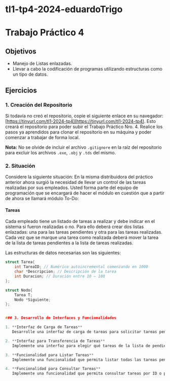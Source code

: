 # tl1-tp4-2024-eduardoTrigo

# Trabajo Práctico 4

## Objetivos
- Manejo de Listas enlazadas.
- Llevar a cabo la codificación de programas utilizando estructuras como un tipo de datos.

## Ejercicios

### 1. Creación del Repositorio
Si todavía no creó el repositorio, copie el siguiente enlace en su navegador: [https://tinyurl.com/tl1-2024-tp4](https://tinyurl.com/tl1-2024-tp4). Esto creará el repositorio para poder subir el Trabajo Práctico Nro. 4. Realice los pasos ya aprendidos para clonar el repositorio en su máquina y poder comenzar a trabajar de forma local.

**Nota:** No se olvide de incluir el archivo `.gitignore` en la raíz del repositorio para excluir los archivos `.exe`, `.obj` y `.tds` del mismo.

### 2. Situación
Considere la siguiente situación: En la misma distribuidora del práctico anterior ahora surgió la necesidad de llevar un control de las tareas realizadas por sus empleados. Usted forma parte del equipo de programación que se encargará de hacer el módulo en cuestión que a partir de ahora se llamará módulo To-Do:

#### Tareas
Cada empleado tiene un listado de tareas a realizar y debe indicar en el sistema si fueron realizadas o no. Para ello deberá crear dos listas enlazadas: una para las tareas pendientes y otra para las tareas realizadas. Cada vez que se marque una tarea como realizada deberá mover la tarea de la lista de tareas pendientes a la lista de tareas realizadas.

Las estructuras de datos necesarias son las siguientes:
```c
struct Tarea{
    int TareaID; // Numérico autoincremental comenzando en 1000
    char *Descripcion; // Descripción de la tarea
    int Duracion; // Duración entre 10 – 100
};

struct Nodo{
    Tarea T;
    Nodo *Siguiente;
};


### 3. Desarrollo de Interfaces y Funcionalidades

1. **Interfaz de Carga de Tareas**
   Desarrolle una interfaz de carga de tareas para solicitar tareas pendientes, en la cual se solicite descripción y duración de la misma (el id debe ser generado automáticamente por el sistema, de manera autoincremental comenzando desde el número 1000). Al cabo de cada tarea consulte al usuario si desea ingresar una nueva tarea o finalizar la carga.

2. **Interfaz para Transferencia de Tareas**
   Implemente una interfaz para elegir qué tareas de la lista de pendientes deben ser transferidas a la lista de tareas realizadas.

3. **Funcionalidad para Listar Tareas**
   Implemente una funcionalidad que permita listar todas las tareas pendientes y realizadas.

4. **Funcionalidad para Consultar Tareas**
   Implemente una funcionalidad que permita consultar tareas por ID o palabra clave y mostrarlas por pantalla, indicando si corresponde a una tarea pendiente o realizada.

